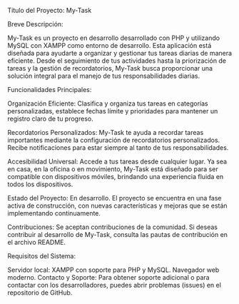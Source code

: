 Título del Proyecto: My-Task

Breve Descripción:

My-Task es un proyecto en desarrollo desarrollado con PHP y utilizando MySQL con XAMPP como entorno de desarrollo. Esta aplicación está diseñada para ayudarte a organizar y gestionar tus tareas diarias de manera eficiente. Desde el seguimiento de tus actividades hasta la priorización de tareas y la gestión de recordatorios, My-Task busca proporcionar una solución integral para el manejo de tus responsabilidades diarias.

Funcionalidades Principales:

Organización Eficiente: Clasifica y organiza tus tareas en categorías personalizadas, establece fechas límite y prioridades para mantener un registro claro de tu progreso.

Recordatorios Personalizados: My-Task te ayuda a recordar tareas importantes mediante la configuración de recordatorios personalizados. Recibe notificaciones para estar siempre al tanto de tus responsabilidades.

Accesibilidad Universal: Accede a tus tareas desde cualquier lugar. Ya sea en casa, en la oficina o en movimiento, My-Task está diseñado para ser compatible con dispositivos móviles, brindando una experiencia fluida en todos los dispositivos.

Estado del Proyecto:
En desarrollo. El proyecto se encuentra en una fase activa de construcción, con nuevas características y mejoras que se están implementando continuamente.

Contribuciones:
Se aceptan contribuciones de la comunidad. Si deseas contribuir al desarrollo de My-Task, consulta las pautas de contribución en el archivo README.

Requisitos del Sistema:

Servidor local: XAMPP con soporte para PHP y MySQL.
Navegador web moderno.
Contacto y Soporte:
Para obtener soporte adicional o para contactar con los desarrolladores, puedes abrir problemas (issues) en el repositorio de GitHub.
